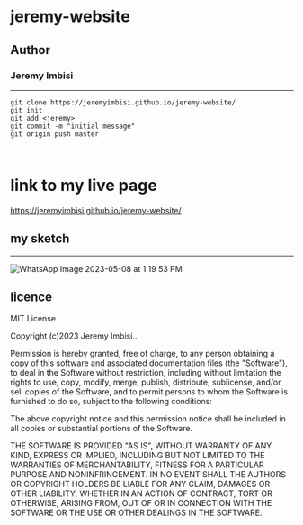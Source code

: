 # jeremy-website
## Author
 ### Jeremy Imbisi
---

 
 ```
git clone https://jeremyimbisi.github.io/jeremy-website/
git init
git add <jeremy>
git commit -m "initial message"
git origin push master



 ```
 # link to my live page
 https://jeremyimbisi.github.io/jeremy-website/


 ## my sketch
---
 ![WhatsApp Image 2023-05-08 at 1 19 53 PM](https://user-images.githubusercontent.com/129991001/236805203-601ee084-7794-4887-b3bc-7c98f868981b.jpeg)

 ## licence

 MIT License

Copyright (c)2023 Jeremy Imbisi..

Permission is hereby granted, free of charge, to any person obtaining a copy
of this software and associated documentation files (the "Software"), to deal
in the Software without restriction, including without limitation the rights
to use, copy, modify, merge, publish, distribute, sublicense, and/or sell
copies of the Software, and to permit persons to whom the Software is
furnished to do so, subject to the following conditions:

The above copyright notice and this permission notice shall be included in all
copies or substantial portions of the Software.

THE SOFTWARE IS PROVIDED "AS IS", WITHOUT WARRANTY OF ANY KIND, EXPRESS OR
IMPLIED, INCLUDING BUT NOT LIMITED TO THE WARRANTIES OF MERCHANTABILITY,
FITNESS FOR A PARTICULAR PURPOSE AND NONINFRINGEMENT. IN NO EVENT SHALL THE
AUTHORS OR COPYRIGHT HOLDERS BE LIABLE FOR ANY CLAIM, DAMAGES OR OTHER
LIABILITY, WHETHER IN AN ACTION OF CONTRACT, TORT OR OTHERWISE, ARISING FROM,
OUT OF OR IN CONNECTION WITH THE SOFTWARE OR THE USE OR OTHER DEALINGS IN THE
SOFTWARE.
